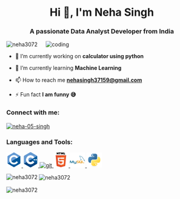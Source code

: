 <h1 align="center">Hi 👋, I'm Neha Singh</h1>
<h3 align="center"> A passionate Data Analyst Developer from India</h3>
<img align="right" alt="coding" width="400" src="https://cdn3.iconfinder.com/data/icons/kids-learn-coding-design-sticker/1500/Girl_Coding_With_Laptop-1024.png">

<p align="left"> <img src="https://komarev.com/ghpvc/?username=neha3072&label=Profile%20views&color=0e75b6&style=flat" alt="neha3072" /> </p>

- 🔭 I’m currently working on **calculator using python**

- 🌱 I’m currently learning **Machine Learning**

- 📫 How to reach me **nehasingh37159@gmail.com**

- ⚡ Fun fact **I am funny 😅**

<h3 align="left">Connect with me:</h3>
<p align="left">
<a href="https://linkedin.com/in/neha-05-singh" target="blank"><img align="center" src="https://raw.githubusercontent.com/rahuldkjain/github-profile-readme-generator/master/src/images/icons/Social/linked-in-alt.svg" alt="neha-05-singh" height="30" width="40" /></a>
</p>

<h3 align="left">Languages and Tools:</h3>
<p align="left"> <a href="https://www.cprogramming.com/" target="_blank" rel="noreferrer"> <img src="https://raw.githubusercontent.com/devicons/devicon/master/icons/c/c-original.svg" alt="c" width="40" height="40"/> </a> <a href="https://www.w3schools.com/cpp/" target="_blank" rel="noreferrer"> <img src="https://raw.githubusercontent.com/devicons/devicon/master/icons/cplusplus/cplusplus-original.svg" alt="cplusplus" width="40" height="40"/> </a> <a href="https://git-scm.com/" target="_blank" rel="noreferrer"> <img src="https://www.vectorlogo.zone/logos/git-scm/git-scm-icon.svg" alt="git" width="40" height="40"/> </a> <a href="https://www.w3.org/html/" target="_blank" rel="noreferrer"> <img src="https://raw.githubusercontent.com/devicons/devicon/master/icons/html5/html5-original-wordmark.svg" alt="html5" width="40" height="40"/> </a> <a href="https://www.mysql.com/" target="_blank" rel="noreferrer"> <img src="https://raw.githubusercontent.com/devicons/devicon/master/icons/mysql/mysql-original-wordmark.svg" alt="mysql" width="40" height="40"/> </a> <a href="https://www.python.org" target="_blank" rel="noreferrer"> <img src="https://raw.githubusercontent.com/devicons/devicon/master/icons/python/python-original.svg" alt="python" width="40" height="40"/> </a> </p>

<p><img align="left" src="https://github-readme-stats.vercel.app/api/top-langs?username=neha3072&show_icons=true&locale=en&layout=compact" alt="neha3072" /></p>

<p>&nbsp;<img align="center" src="https://github-readme-stats.vercel.app/api?username=neha3072&show_icons=true&locale=en" alt="neha3072" /></p>

<p><img align="center" src="https://github-readme-streak-stats.herokuapp.com/?user=neha3072&" alt="neha3072" /></p>
